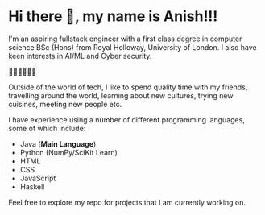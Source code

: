 # Hi there 👋, my name is Anish!!!

I'm an aspiring fullstack engineer with a first class degree in computer science BSc (Hons) from Royal Holloway, University of London. I also have keen interests in AI/ML and Cyber security.

👨‍💻👨‍💻👨‍💻

Outside of the world of tech, I like to spend quality time with my friends, travelling around the world, learning about new cultures, trying new cuisines, meeting new people etc.

I have experience using a number of different programming languages, some of which include:

* Java (**Main Language**)
* Python (NumPy/SciKit Learn)
* HTML
* CSS 
* JavaScript
* Haskell


Feel free to explore my repo for projects that I am currently working on.

